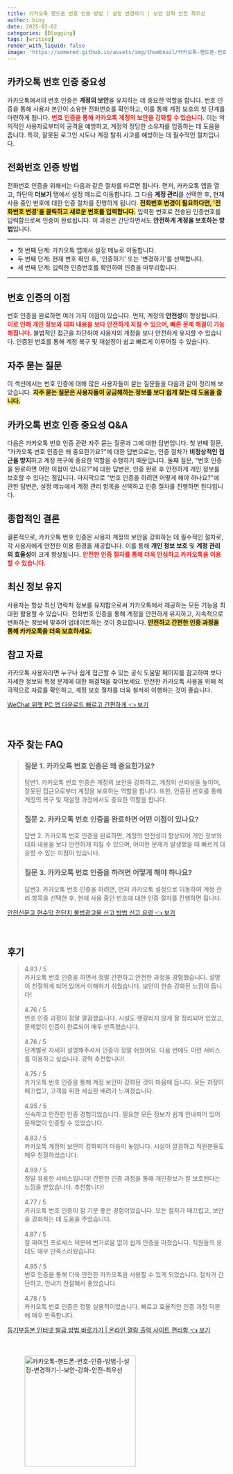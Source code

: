 ```yaml
---
title: 카카오톡 핸드폰 번호 인증 방법 | 설정 변경하기 | 보안 강화 안전 최우선
author: bing
date: 2025-02-02
categories: [Blogging]
tags: [writing]
render_with_liquid: false
image: 'https://somered.github.io/assets/img/thumbnail/카카오톡-핸드폰-번호-인증-방법-|-설정-변경하기-|-보안-강화-안전-최우선.webp'
---
```



<h2 id='카카오톡_번호_인증_중요성'>카카오톡 번호 인증 중요성</h2>

<p>카카오톡에서의 번호 인증은 <b>계정의 보안</b>을 유지하는 데 중요한 역할을 합니다. 번호 인증을 통해 사용자 본인이 소유한 전화번호를 확인하고, 이를 통해 계정 보호의 첫 단계를 마련하게 됩니다. <b><span style="color: #ee2323;">번호 인증을 통해 카카오톡 계정의 보안을 강화할 수 있습니다.</span></b> 이는 악의적인 사용자로부터의 공격을 예방하고, 계정의 정당한 소유자를 입증하는 데 도움을 줍니다. 특히, 잘못된 로그인 시도나 계정 탈취 사고를 예방하는 데 필수적인 절차입니다.</p>

<h2 id='전화번호_인증_방법'>전화번호 인증 방법</h2>

<p>전화번호 인증을 위해서는 다음과 같은 절차를 따르면 됩니다. 먼저, 카카오톡 앱을 열고, 하단의 <b>더보기</b> 탭에서 설정 메뉴로 이동합니다. 그 다음 <b>계정 관리</b>를 선택한 후, 현재 사용 중인 번호에 대한 인증 절차를 진행하게 됩니다. <b><span style="background-color: #ffe066;">전화번호 변경이 필요하다면, '전화번호 변경'을 클릭하고 새로운 번호를 입력합니다.</span></b> 입력한 번호로 전송된 인증번호를 입력함으로써 인증이 완료됩니다. 이 과정은 간단하면서도 <b>안전하게 계정을 보호하는 방법</b>입니다.</p>

<hr />

<ul>
    <li>첫 번째 단계: 카카오톡 앱에서 설정 메뉴로 이동합니다.</li>
    <li>두 번째 단계: 현재 번호 확인 후, '인증하기' 또는 '변경하기'를 선택합니다.</li>
    <li>세 번째 단계: 입력한 인증번호를 확인하여 인증을 마무리합니다.</li>
</ul>

<hr />

<h2 id='번호_인증의_이점'>번호 인증의 이점</h2>

<p>번호 인증을 완료하면 여러 가지 이점이 있습니다. 먼저, 계정의 <b>안전성</b>이 향상됩니다. <b><span style="color: #ee2323;">이로 인해 개인 정보와 대화 내용을 보다 안전하게 지킬 수 있으며, 빠른 문제 해결이 가능해집니다.</span></b> 불법적인 접근을 차단하여 사용자의 계정을 보다 안전하게 유지할 수 있습니다. 인증된 번호를 통해 계정 복구 및 재설정이 쉽고 빠르게 이루어질 수 있습니다.</p>

<h2 id='자주_묻는_질문'>자주 묻는 질문</h2>

<p>이 섹션에서는 번호 인증에 대해 많은 사용자들이 묻는 질문들을 다음과 같이 정리해 보았습니다. <b><span style="background-color: #ffe066;">자주 묻는 질문은 사용자들이 궁금해하는 정보를 보다 쉽게 찾는 데 도움을 줍니다.</span></b></p>

<h2 id='카카오톡_번호_인증_중요성_Q&A'>카카오톡 번호 인증 중요성 Q&A</h2>

<p>다음은 카카오톡 번호 인증 관련 자주 묻는 질문과 그에 대한 답변입니다. 첫 번째 질문, "카카오톡 번호 인증은 왜 중요한가요?"에 대한 답변으로는, 인증 절차가 <b>비정상적인 접근을 방지</b>하고 계정 복구에 중요한 역할을 수행하기 때문입니다. 둘째 질문, "번호 인증을 완료하면 어떤 이점이 있나요?"에 대한 답변은, 인증 완료 후 안전하게 개인 정보를 보호할 수 있다는 점입니다. 마지막으로 "번호 인증을 하려면 어떻게 해야 하나요?"에 관한 답변은, 설정 메뉴에서 계정 관리 항목을 선택하고 인증 절차를 진행하면 된다입니다.</p>

<h2 id='종합적인_결론'>종합적인 결론</h2>

<p>결론적으로, 카카오톡 번호 인증은 사용자 계정의 보안을 강화하는 데 필수적인 절차로, 각 사용자에게 안전한 이용 환경을 제공합니다. 이를 통해 <b>개인 정보 보호</b> 및 <b>계정 관리의 효율성</b>이 크게 향상됩니다. <b><span style="color: #ee2323;">안전한 인증 절차를 통해 더욱 안심하고 카카오톡을 이용할 수 있습니다.</span></b></p>

<h2 id='최신_정보_유지'>최신 정보 유지</h2>

<p>사용자는 항상 최신 연락처 정보를 유지함으로써 카카오톡에서 제공하는 모든 기능을 최대한 활용할 수 있습니다. 전화번호 인증을 통해 계정을 안전하게 유지하고, 지속적으로 변화하는 정보에 맞추어 업데이트하는 것이 중요합니다. <b><span style="background-color: #ffe066;">안전하고 간편한 인증 과정을 통해 카카오톡을 더욱 보호하세요.</span></b></p>

<h2 id='참고_자료'>참고 자료</h2>

<p>카카오톡 사용자라면 누구나 쉽게 접근할 수 있는 공식 도움말 페이지를 참고하여 보다 자세한 정보와 특정 문제에 대한 해결책을 찾아보세요. 안전한 카카오톡 사용을 위해 적극적으로 자료를 확인하고, 계정 보호 절차를 더욱 철저히 이행하는 것이 좋습니다.</p>


<p><a class="click-button" title="WeChat 위챗 PC 앱 다운로드 빠르고 간편하게" href="https://somered.github.io/posts/WeChat-%EC%9C%84%EC%B1%97-PC-%EC%95%B1-%EB%8B%A4%EC%9A%B4%EB%A1%9C%EB%93%9C-%EB%B9%A0%EB%A5%B4%EA%B3%A0-%EA%B0%84%ED%8E%B8%ED%95%98%EA%B2%8C/" rel="dofollow">WeChat 위챗 PC 앱 다운로드 빠르고 간편하게 👈 보기</a></p><br>
<h2 id='자주_찾는_FAQ'>자주 찾는 FAQ</h2>
<div itemscope="" itemtype="https://schema.org/FAQPage">
<blockquote>
<div itemscope="" itemprop="mainEntity" itemtype="https://schema.org/Question">
<h3 itemprop="name">질문 1. 카카오톡 번호 인증은 왜 중요한가요?</h3>
<div itemscope="" itemprop="acceptedAnswer" itemtype="https://schema.org/Answer">
<span itemprop="text">
<p>답변1. 카카오톡 번호 인증은 계정의 보안을 강화하고, 계정의 신뢰성을 높이며, 잘못된 접근으로부터 계정을 보호하는 역할을 합니다. 또한, 인증된 번호를 통해 계정의 복구 및 재설정 과정에서도 중요한 역할을 합니다.</p>
</span>
</div>
</div>
<div itemscope="" itemprop="mainEntity" itemtype="https://schema.org/Question">
<h3 itemprop="name">질문 2. 카카오톡 번호 인증을 완료하면 어떤 이점이 있나요?</h3>
<div itemscope="" itemprop="acceptedAnswer" itemtype="https://schema.org/Answer">
<span itemprop="text">
<p>답변 2. 카카오톡 번호 인증을 완료하면, 계정의 안전성이 향상되어 개인 정보와 대화 내용을 보다 안전하게 지킬 수 있으며, 어떠한 문제가 발생했을 때 빠르게 대응할 수 있는 이점이 있습니다.</p>
</span>
</div>
</div>
<div itemscope="" itemprop="mainEntity" itemtype="https://schema.org/Question">
<h3 itemprop="name">질문 3. 카카오톡 번호 인증을 하려면 어떻게 해야 하나요?</h3>
<div itemscope="" itemprop="acceptedAnswer" itemtype="https://schema.org/Answer">
<span itemprop="text">
<p>답변3. 카카오톡 번호 인증을 하려면, 먼저 카카오톡 설정으로 이동하여 계정 관리 항목을 선택한 후, 현재 사용 중인 번호에 대한 인증 절차를 진행하면 됩니다.</p>
</span>
</div>
</div>
</blockquote>
</div>
<p><a class="click-button" title="안전신문고 현수막 전단지 불법광고물 신고 방법 신고 요령" href="https://somered.github.io/posts/%EC%95%88%EC%A0%84%EC%8B%A0%EB%AC%B8%EA%B3%A0-%ED%98%84%EC%88%98%EB%A7%89-%EC%A0%84%EB%8B%A8%EC%A7%80-%EB%B6%88%EB%B2%95%EA%B4%91%EA%B3%A0%EB%AC%BC-%EC%8B%A0%EA%B3%A0-%EB%B0%A9%EB%B2%95-%EC%8B%A0%EA%B3%A0-%EC%9A%94%EB%A0%B9/" rel="dofollow">안전신문고 현수막 전단지 불법광고물 신고 방법 신고 요령 👈 보기</a></p><br>
<h2 id='후기'>후기</h2>
<div itemscope itemtype="https://schema.org/Product">
  <blockquote>
  <div itemprop="review" itemscope itemtype="https://schema.org/Review">
      <div itemprop="reviewRating" itemscope itemtype="https://schema.org/Rating"> <span itemprop="ratingValue">4.93</span> / <span itemprop="bestRating">5</span> </div>
      <span itemprop="reviewBody">카카오톡 번호 인증을 하면서 정말 간편하고 안전한 과정을 경험했습니다. 설명이 친절하게 되어 있어서 이해하기 쉬웠습니다. 보안이 한층 강화된 느낌이 듭니다!</span>
  </div>
  <br>
  <div itemprop="review" itemscope itemtype="https://schema.org/Review">
      <div itemprop="reviewRating" itemscope itemtype="https://schema.org/Rating"> <span itemprop="ratingValue">4.76</span> / <span itemprop="bestRating">5</span> </div>
      <span itemprop="reviewBody">번호 인증 과정이 정말 깔끔했습니다. 시설도 헷갈리지 않게 잘 정리되어 있었고, 문제없이 인증이 완료되어 매우 만족했습니다.</span>
  </div>
  <br>
  <div itemprop="review" itemscope itemtype="https://schema.org/Review">
      <div itemprop="reviewRating" itemscope itemtype="https://schema.org/Rating"> <span itemprop="ratingValue">4.76</span> / <span itemprop="bestRating">5</span> </div>
      <span itemprop="reviewBody">단계별로 자세히 설명해주셔서 인증이 정말 쉬웠어요. 다음 번에도 이런 서비스를 이용하고 싶습니다. 강력 추천합니다!</span>
  </div>
  <br>
  <div itemprop="review" itemscope itemtype="https://schema.org/Review">
      <div itemprop="reviewRating" itemscope itemtype="https://schema.org/Rating"> <span itemprop="ratingValue">4.75</span> / <span itemprop="bestRating">5</span> </div>
      <span itemprop="reviewBody">카카오톡 번호 인증을 통해 계정 보안이 강화된 것이 마음에 듭니다. 모든 과정이 매끄럽고, 고객을 위한 세심한 배려가 느껴졌습니다.</span>
  </div>
  <br>
  <div itemprop="review" itemscope itemtype="https://schema.org/Review">
      <div itemprop="reviewRating" itemscope itemtype="https://schema.org/Rating"> <span itemprop="ratingValue">4.95</span> / <span itemprop="bestRating">5</span> </div>
      <span itemprop="reviewBody">신속하고 안전한 인증 경험이었습니다. 필요한 모든 정보가 쉽게 안내되어 있어 문제없이 인증할 수 있었습니다.</span>
  </div>
  <br>
  <div itemprop="review" itemscope itemtype="https://schema.org/Review">
      <div itemprop="reviewRating" itemscope itemtype="https://schema.org/Rating"> <span itemprop="ratingValue">4.83</span> / <span itemprop="bestRating">5</span> </div>
      <span itemprop="reviewBody">카카오톡 계정의 보안이 강화되어 마음이 놓입니다. 시설이 깔끔하고 직원분들도 매우 친절하셨습니다.</span>
  </div>
  <br>
  <div itemprop="review" itemscope itemtype="https://schema.org/Review">
      <div itemprop="reviewRating" itemscope itemtype="https://schema.org/Rating"> <span itemprop="ratingValue">4.99</span> / <span itemprop="bestRating">5</span> </div>
      <span itemprop="reviewBody">정말 유용한 서비스입니다! 간편한 인증 과정을 통해 개인정보가 잘 보호된다는 느낌을 받았습니다. 추천합니다!</span>
  </div>
  <br>
  <div itemprop="review" itemscope itemtype="https://schema.org/Review">
      <div itemprop="reviewRating" itemscope itemtype="https://schema.org/Rating"> <span itemprop="ratingValue">4.77</span> / <span itemprop="bestRating">5</span> </div>
      <span itemprop="reviewBody">카카오톡 번호 인증이 참 기분 좋은 경험이었습니다. 모든 절차가 매끄럽고, 보안을 강화하는 데 도움을 주었습니다.</span>
  </div>
  <br>
  <div itemprop="review" itemscope itemtype="https://schema.org/Review">
      <div itemprop="reviewRating" itemscope itemtype="https://schema.org/Rating"> <span itemprop="ratingValue">4.87</span> / <span itemprop="bestRating">5</span> </div>
      <span itemprop="reviewBody">잘 짜여진 프로세스 덕분에 번거로움 없이 쉽게 인증을 마쳤습니다. 직원들의 응대도 매우 만족스러웠습니다.</span>
  </div>
  <br>
  <div itemprop="review" itemscope itemtype="https://schema.org/Review">
      <div itemprop="reviewRating" itemscope itemtype="https://schema.org/Rating"> <span itemprop="ratingValue">4.95</span> / <span itemprop="bestRating">5</span> </div>
      <span itemprop="reviewBody">번호 인증을 통해 더욱 안전한 카카오톡을 사용할 수 있게 되었습니다. 절차가 간단하고, 안내가 친절해서 좋았습니다.</span>
  </div>
  <br>
  <div itemprop="review" itemscope itemtype="https://schema.org/Review">
      <div itemprop="reviewRating" itemscope itemtype="https://schema.org/Rating"> <span itemprop="ratingValue">4.78</span> / <span itemprop="bestRating">5</span> </div>
      <span itemprop="reviewBody">카카오톡 번호 인증은 정말 실용적이었습니다. 빠르고 효율적인 인증 과정 덕분에 매우 만족합니다.</span>
  </div>
  </blockquote>
</div>
<p><a class="click-button" title="등기부등본 인터넷 발급 방법 바로가기 | 온라인 열람 출력 사이트 편리함" href="https://somered.github.io/posts/%EB%93%B1%EA%B8%B0%EB%B6%80%EB%93%B1%EB%B3%B8-%EC%9D%B8%ED%84%B0%EB%84%B7-%EB%B0%9C%EA%B8%89-%EB%B0%A9%EB%B2%95-%EB%B0%94%EB%A1%9C%EA%B0%80%EA%B8%B0-%EC%98%A8%EB%9D%BC%EC%9D%B8-%EC%97%B4%EB%9E%8C-%EC%B6%9C%EB%A0%A5-%EC%82%AC%EC%9D%B4%ED%8A%B8-%ED%8E%B8%EB%A6%AC%ED%95%A8/" rel="dofollow">등기부등본 인터넷 발급 방법 바로가기 | 온라인 열람 출력 사이트 편리함 👈 보기</a></p><br>
<figure class="image"><img src="https://somered.github.io/assets/img/thumbnail/카카오톡-핸드폰-번호-인증-방법-|-설정-변경하기-|-보안-강화-안전-최우선.webp" alt="카카오톡-핸드폰-번호-인증-방법-|-설정-변경하기-|-보안-강화-안전-최우선" width="256" height="256"></figure>
